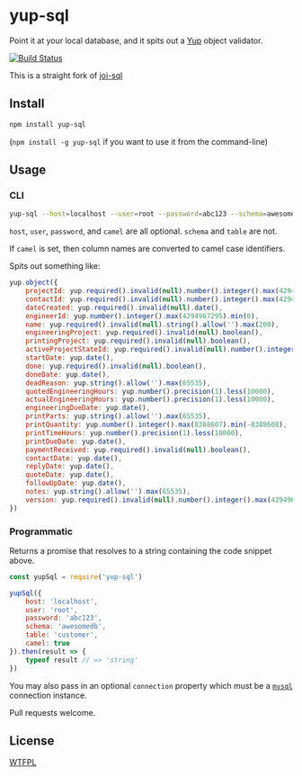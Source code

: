 # yup-sql

Point it at your local database, and it spits out a [Yup](https://github.com/jquense/yup) object validator.

[![Build Status](https://travis-ci.org/daytonlowell/yup-sql.svg?branch=master)](https://travis-ci.org/daytonlowell/yup-sql)

This is a straight fork of [joi-sql](https://github.com/TehShrike/joi-sql)

## Install

```sh
npm install yup-sql
```

(`npm install -g yup-sql` if you want to use it from the command-line)

## Usage

### CLI

```sh
yup-sql --host=localhost --user=root --password=abc123 --schema=awesomedb --table=customer --camel
```

`host`, `user`, `password`, and `camel` are all optional.  `schema` and `table` are not.

If `camel` is set, then column names are converted to camel case identifiers.

Spits out something like:

```js
yup.object({
	projectId: yup.required().invalid(null).number().integer().max(4294967295).min(0),
	contactId: yup.required().invalid(null).number().integer().max(4294967295).min(0),
	dateCreated: yup.required().invalid(null).date(),
	engineerId: yup.number().integer().max(4294967295).min(0),
	name: yup.required().invalid(null).string().allow('').max(200),
	engineeringProject: yup.required().invalid(null).boolean(),
	printingProject: yup.required().invalid(null).boolean(),
	activeProjectStateId: yup.required().invalid(null).number().integer().max(4294967295).min(0),
	startDate: yup.date(),
	done: yup.required().invalid(null).boolean(),
	doneDate: yup.date(),
	deadReason: yup.string().allow('').max(65535),
	quotedEngineeringHours: yup.number().precision(1).less(10000),
	actualEngineeringHours: yup.number().precision(1).less(10000),
	engineeringDueDate: yup.date(),
	printParts: yup.string().allow('').max(65535),
	printQuantity: yup.number().integer().max(8388607).min(-8388608),
	printTimeHours: yup.number().precision(1).less(10000),
	printDueDate: yup.date(),
	paymentReceived: yup.required().invalid(null).boolean(),
	contactDate: yup.date(),
	replyDate: yup.date(),
	quoteDate: yup.date(),
	followUpDate: yup.date(),
	notes: yup.string().allow('').max(65535),
	version: yup.required().invalid(null).number().integer().max(4294967295).min(0)
})
```

### Programmatic

Returns a promise that resolves to a string containing the code snippet above.

```js
const yupSql = require('yup-sql')

yupSql({
    host: 'localhost',
    user: 'root',
    password: 'abc123',
    schema: 'awesomedb',
    table: 'customer',
    camel: true
}).then(result => {
	typeof result // => 'string'
})
```

You may also pass in an optional `connection` property which must be a [`mysql`](https://github.com/mysqljs/mysql) connection instance.

Pull requests welcome.

## License

[WTFPL](http://wtfpl2.com/)
